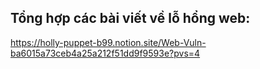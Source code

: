 ## Tổng hợp các bài viết về lỗ hổng web: 
https://holly-puppet-b99.notion.site/Web-Vuln-ba6015a73ceb4a25a212f51dd9f9593e?pvs=4
